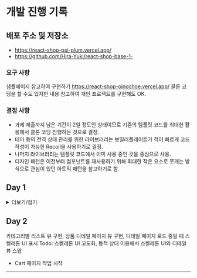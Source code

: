 # 개발 진행 기록 

## 배포 주소 및 저장소
- https://react-shop-psi-plum.vercel.app/
- https://github.com/Hira-Yuki/react-shop-base-1-

### 요구 사항
샘플페이지 참고하여 구현하기 https://react-shop-oinochoe.vercel.app/
클론 코딩을 할 수도 있지만 내용 참고하여 개인 프로젝트를 구현해도 OK.

### 결정 사항
- 과제 제출까지 남은 기간이 2일 정도인 상태이므로 기존의 템플릿 코드를 최대한 활용해서 클론 코딩 진행하는 것으로 결정.
- 테마 등의 전역 상태 관리를 위한 라이브러리는 보일러플레이트가 적어 빠르게 코드 작성이 가능한 Recoil을 사용하기로 결정.
- 나머지 라이브러리는 템플릿 코드에서 이미 사용 중인 것을 중심으로 사용.
- 디자인 패턴은 이전부터 컴포넌트를 재사용하기 위해 최대한 작은 요소로 쪼개는 방식으로 관심이 있던 아토믹 패턴을 참고하기로 함. 

## Day 1
<details>
<summary>더보기/접기</summary>

- 제공된 프로젝트 살펴보기 
- 요구사항 체크하기
- 이미 작성된 부분과 미완성된 부분 파악하기
- 기존에 작성된 부분을 참고하여 개발 방향 결정하기
- Header / Footer 영역 마크업 하기

### 회고
이미 어느정도 작업이 진행된 프로젝트를 이어서 진행해 보는 것은 처음이기에 긴장되는 과제.
다만 기본 틀은 잡혀 있기 때문에 내용 파악을 끝내고 나면 금방 진행할 수 있을 것으로 생각되서 기대된다.
이미 작성되어 있는 코드 컨벤션에 맞춰 작성할 수 있을지도 걱정되는 부분.

### 삽질 

<details>
<summary>로컬 개발 환경에서는 올바르게 표시되지만 배포한 vercel 페이지에서는 카드 이미지가 보이지 않는 문제</summary>

아래와 같은 코드로 svg를 모듈화 시도 했으나 문제가 해결되지 않음
```ts
const svgModules = import.meta.globEager('../assets/img/svg/*.svg');

const CardItem = ({ itemName }) => {
  const SvgComponent = svgModules[`../assets/img/svg/${itemName}.svg`]?.default;

  if (!SvgComponent) {
    return <li>SVG not found</li>; 
  }

  return (
    <li>
      <SvgComponent alt={`${itemName} icon`} />
    </li>
  );
}

export default CardItem;
```

시간이 없어서 조금 무식하지만 하나하나 모두 임포트한 뒤 사용하도록 수정 

```ts
import Visa from '../../../assets/img/svg/visa.svg';
import Master from '../../../assets/img/svg/master.svg';
import AmericanExpress from '../../../assets/img/svg/americanExpress.svg';
import Paypal from '../../../assets/img/svg/paypal.svg';
import DinersClub from '../../../assets/img/svg/dinersClub.svg';
import Discover from '../../../assets/img/svg/discover.svg';

const svgIcons = {
  visa: Visa,
  master: Master,
  americanExpress: AmericanExpress,
  paypal: Paypal,
  dinersClub: DinersClub,
  discover: Discover
};

const CardItem = ({ itemName }) => {

  return (
    <li>
      <img src={svgIcons[itemName]} />
    </li>
  )
}

export default CardItem
```
</details>

<details>
<summary>배포한 페이지에서 상품 리스트가 로드되지 않음</summary>

github에는 환경 파일이 업로드 되지 않으므로 vercel에서 환경 변수를 입력해 주어야하는데 이걸 깜빡한 채 배포했었다.

개발 도구에서 네트워크 탭을 확인한 후 API URL이 undefined 인걸 발견하고 안도의 한숨을 쉬며 수정했다.
</details>
</details>

## Day 2

카테고리별 리스트 뷰 구현, 상품 디테일 페이지 뷰 구현, 디테일 페이지 로드 중일 때 스켈레톤 UI 표시
Todo: 스켈레톤 UI 고도화, 동적 상태 이용해서 스켈레톤 UI와 디테일 뷰 스왑

- Cart 페이지 작업 시작 

-----
